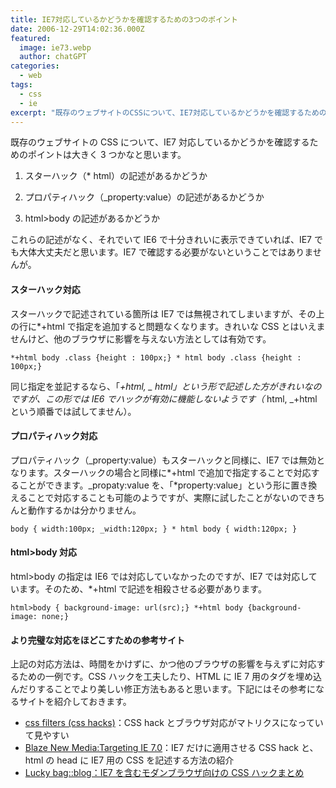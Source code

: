 ```yaml
---
title: IE7対応しているかどうかを確認するための3つのポイント
date: 2006-12-29T14:02:36.000Z
featured:
  image: ie73.webp
  author: chatGPT
categories:
  - web
tags:
  - css
  - ie
excerpt: "既存のウェブサイトのCSSについて、IE7対応しているかどうかを確認するためのポイントは大きく3つかなと思います。"
---
```


既存のウェブサイトの CSS について、IE7 対応しているかどうかを確認するためのポイントは大きく 3 つかなと思います。

1.  スターハック（\* html）の記述があるかどうか
2.  プロパティハック（\_property:value）の記述があるかどうか

3.  html>body の記述があるかどうか

これらの記述がなく、それでいて IE6 で十分きれいに表示できていれば、IE7 でも大体大丈夫だと思います。IE7 で確認する必要がないということではありませんが。

#### スターハック対応

スターハックで記述されている箇所は IE7 では無視されてしまいますが、その上の行に\*+html で指定を追加すると問題なくなります。きれいな CSS とはいえませんけど、他のブラウザに影響を与えない方法としては有効です。

`*+html body .class {height : 100px;} * html body .class {height : 100px;}`

同じ指定を並記するなら、「_+html, _ html」という形で記述した方がきれいなのですが、この形では IE6 でハックが有効に機能しないようです（_ html, _+html という順番では試してません）。

#### プロパティハック対応

プロパティハック（\_property:value）もスターハックと同様に、IE7 では無効となります。スターハックの場合と同様に*+html で追加で指定することで対応することができます。\_propaty:value を、「*property:value」という形に置き換えることで対応することも可能のようですが、実際に試したことがないのできちんと動作するかは分かりません。

`body { width:100px; _width:120px; } * html body { width:120px; }`

#### html>body 対応

html>body の指定は IE6 では対応していなかったのですが、IE7 では対応しています。そのため、\*+html で記述を相殺させる必要があります。

`html>body { background-image: url(src);} *+html body {background-image: none;}`

#### より完璧な対応をほどこすための参考サイト

上記の対応方法は、時間をかけずに、かつ他のブラウザの影響を与えずに対応するための一例です。CSS ハックを工夫したり、HTML に IE 7 用のタグを埋め込んだりすることでより美しい修正方法もあると思います。下記にはその参考になるサイトを紹介しておきます。

- [css filters (css hacks)](http://centricle.com/ref/css/filters/)：CSS hack とブラウザ対応がマトリクスになっていて見やすい
- [Blaze New Media:Targeting IE 7.0](http://www.blazenewmedia.com/articles/targeting-ie-70)：IE7 だけに適用させる CSS hack と、html の head に IE7 用の CSS を記述する方法の紹介
- [Lucky bag::blog：IE7 を含むモダンブラウザ向けの CSS ハックまとめ](http://www.lucky-bag.com/archives/2006/06/css-hacks.html)

